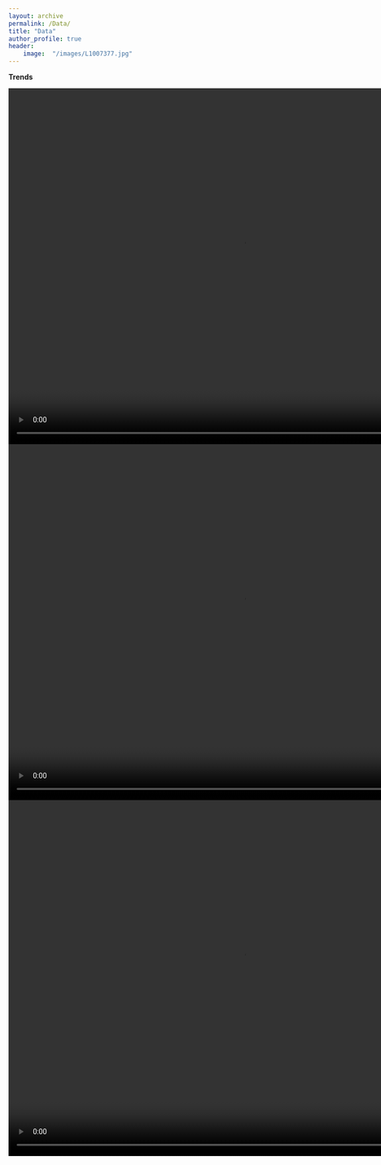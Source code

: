 ```yaml
---
layout: archive
permalink: /Data/
title: "Data"
author_profile: true
header:
	image:  "/images/L1007377.jpg"
---
```

 
<dl>
	<dt><b>Trends</b></dt>
 </dl>
 <video src="/images/disparity_ratio_mathgap.mp4" width="920" height="700" autoplay loop>  </video>
  <video src="/images/disparity_ratio_mathgap_hispanic.mp4" width="920" height="700" autoplay loop>  </video>
  <video src="/images/disparity_ratio_mathgap_asian.mp4" width="920" height="700" autoplay loop>  </video>
 